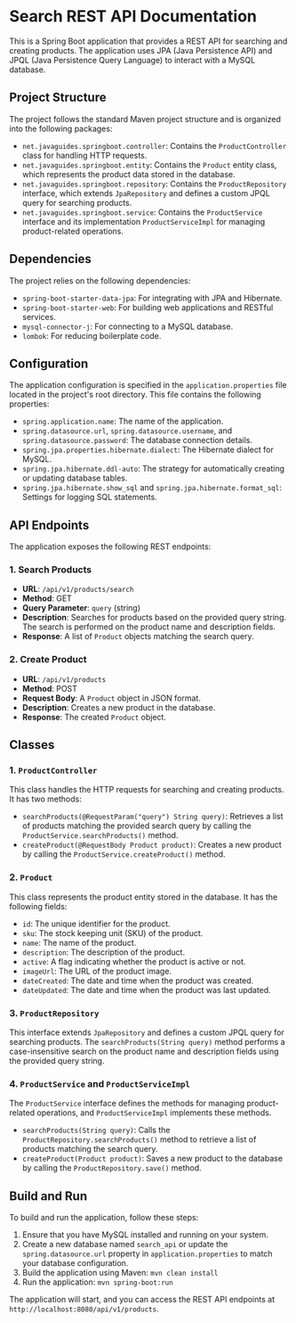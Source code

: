 # Search REST API Documentation

This is a Spring Boot application that provides a REST API for searching and creating products. The application uses JPA (Java Persistence API) and JPQL (Java Persistence Query Language) to interact with a MySQL database.

## Project Structure

The project follows the standard Maven project structure and is organized into the following packages:

- `net.javaguides.springboot.controller`: Contains the `ProductController` class for handling HTTP requests.
- `net.javaguides.springboot.entity`: Contains the `Product` entity class, which represents the product data stored in the database.
- `net.javaguides.springboot.repository`: Contains the `ProductRepository` interface, which extends `JpaRepository` and defines a custom JPQL query for searching products.
- `net.javaguides.springboot.service`: Contains the `ProductService` interface and its implementation `ProductServiceImpl` for managing product-related operations.

## Dependencies

The project relies on the following dependencies:

- `spring-boot-starter-data-jpa`: For integrating with JPA and Hibernate.
- `spring-boot-starter-web`: For building web applications and RESTful services.
- `mysql-connector-j`: For connecting to a MySQL database.
- `lombok`: For reducing boilerplate code.

## Configuration

The application configuration is specified in the `application.properties` file located in the project's root directory. This file contains the following properties:

- `spring.application.name`: The name of the application.
- `spring.datasource.url`, `spring.datasource.username`, and `spring.datasource.password`: The database connection details.
- `spring.jpa.properties.hibernate.dialect`: The Hibernate dialect for MySQL.
- `spring.jpa.hibernate.ddl-auto`: The strategy for automatically creating or updating database tables.
- `spring.jpa.hibernate.show_sql` and `spring.jpa.hibernate.format_sql`: Settings for logging SQL statements.

## API Endpoints

The application exposes the following REST endpoints:

### 1. Search Products

- **URL**: `/api/v1/products/search`
- **Method**: GET
- **Query Parameter**: `query` (string)
- **Description**: Searches for products based on the provided query string. The search is performed on the product name and description fields.
- **Response**: A list of `Product` objects matching the search query.

### 2. Create Product

- **URL**: `/api/v1/products`
- **Method**: POST
- **Request Body**: A `Product` object in JSON format.
- **Description**: Creates a new product in the database.
- **Response**: The created `Product` object.

## Classes

### 1. `ProductController`

This class handles the HTTP requests for searching and creating products. It has two methods:

- `searchProducts(@RequestParam("query") String query)`: Retrieves a list of products matching the provided search query by calling the `ProductService.searchProducts()` method.
- `createProduct(@RequestBody Product product)`: Creates a new product by calling the `ProductService.createProduct()` method.

### 2. `Product`

This class represents the product entity stored in the database. It has the following fields:

- `id`: The unique identifier for the product.
- `sku`: The stock keeping unit (SKU) of the product.
- `name`: The name of the product.
- `description`: The description of the product.
- `active`: A flag indicating whether the product is active or not.
- `imageUrl`: The URL of the product image.
- `dateCreated`: The date and time when the product was created.
- `dateUpdated`: The date and time when the product was last updated.

### 3. `ProductRepository`

This interface extends `JpaRepository` and defines a custom JPQL query for searching products. The `searchProducts(String query)` method performs a case-insensitive search on the product name and description fields using the provided query string.

### 4. `ProductService` and `ProductServiceImpl`

The `ProductService` interface defines the methods for managing product-related operations, and `ProductServiceImpl` implements these methods.

- `searchProducts(String query)`: Calls the `ProductRepository.searchProducts()` method to retrieve a list of products matching the search query.
- `createProduct(Product product)`: Saves a new product to the database by calling the `ProductRepository.save()` method.

## Build and Run

To build and run the application, follow these steps:

1. Ensure that you have MySQL installed and running on your system.
2. Create a new database named `search_api` or update the `spring.datasource.url` property in `application.properties` to match your database configuration.
3. Build the application using Maven: `mvn clean install`
4. Run the application: `mvn spring-boot:run`

The application will start, and you can access the REST API endpoints at `http://localhost:8080/api/v1/products`.